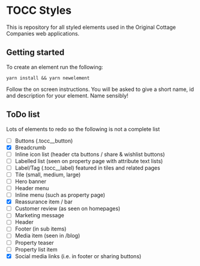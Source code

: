 # TOCC Styles

This is repository for all styled elements used in the Original Cottage Companies web applications.

## Getting started

To create an element run the following:

```
yarn install && yarn newelement
```

Follow the on screen instructions.  You will be asked to give a short name, id and description for your element.  Name sensibly!

## ToDo list

Lots of elements to redo so the following is not a complete list


- [ ] Buttons (.tocc__button)
- [x] Breadcrumb
- [ ] Inline icon list (header cta buttons / share & wishlist buttons)
- [ ] Labelled list (seen on property page with attribute text lists)
- [ ] Label/Tag (.tocc__label) featured in tiles and related pages
- [ ] Tile (small, medium, large)
- [ ] Hero banner
- [ ] Header menu
- [ ] Inline menu (such as property page)
- [x] Reassurance item / bar
- [ ] Customer review (as seen on homepages)
- [ ] Marketing message
- [ ] Header
- [ ] Footer (in sub items)
- [ ] Media item (seen in /blog)
- [ ] Property teaser
- [ ] Property list item
- [x] Social media links (i.e. in footer or sharing buttons)
